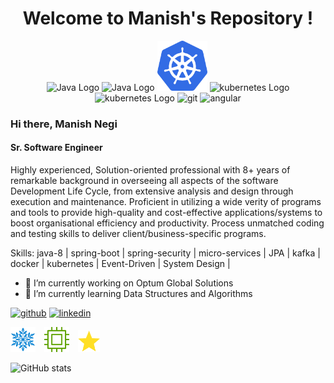 <h1 align="center">Welcome to Manish's Repository !</h1>

<p align="center">
  <img src="https://upload.wikimedia.org/wikipedia/en/3/30/Java_programming_language_logo.svg" alt="Java Logo" width="80" height="80">
  <img src="https://upload.wikimedia.org/wikipedia/commons/7/79/Spring_Boot.svg" alt="Java Logo" width="80" height="80">
  <img src="https://github.com/kubernetes/kubernetes/blob/master/logo/logo.svg" alt="kubernetes Logo" width="80" height="80">
  <img src="https://upload.wikimedia.org/wikipedia/commons/4/4e/Docker_%28container_engine%29_logo.svg" alt="kubernetes Logo" width="300" height="80">
  <img src="https://upload.wikimedia.org/wikipedia/commons/0/05/Apache_kafka.svg" alt="kubernetes Logo" width="80" height="80"> 
  <img src="https://upload.wikimedia.org/wikipedia/commons/e/eb/Ei-sc-github.svg" alt="git" width="80" height="80">
  <img src="https://upload.wikimedia.org/wikipedia/commons/c/cf/Angular_full_color_logo.svg" alt="angular" width="80" height="80">
</p>

### Hi there, Manish Negi
#### Sr. Software Engineer

Highly experienced, Solution-oriented professional with 8+ years of remarkable background in overseeing all aspects of the software Development Life Cycle, from extensive analysis and design through execution and maintenance. Proficient in utilizing a wide verity of programs and tools to provide high-quality and cost-effective applications/systems to boost organisational efficiency and productivity. 
Process unmatched coding and testing skills to deliver client/business-specific programs.

Skills: java-8 | spring-boot | spring-security | micro-services | JPA | kafka | docker | kubernetes | Event-Driven | System Design | 

- 🔭 I’m currently working on Optum Global Solutions 
- 🌱 I’m currently learning Data Structures and Algorithms


[<img src='https://cdn.jsdelivr.net/npm/simple-icons@3.0.1/icons/github.svg' alt='github' height='40'>](https://github.com/devgitmanish)  [<img src='https://cdn.jsdelivr.net/npm/simple-icons@3.0.1/icons/linkedin.svg' alt='linkedin' height='40'>](https://www.linkedin.com/in/linkedin.com/in/dev-manishnegi/)  

<a href='https://archiveprogram.github.com/'><img src='https://raw.githubusercontent.com/acervenky/animated-github-badges/master/assets/acbadge.gif' width='40' height='40'></a> <a href='https://docs.github.com/en/developers'><img src='https://raw.githubusercontent.com/acervenky/animated-github-badges/master/assets/devbadge.gif' width='40' height='40'></a> <a href='https://stars.github.com/'><img src='https://raw.githubusercontent.com/acervenky/animated-github-badges/master/assets/starbadge.gif' width='35' height='35'></a> 


![GitHub stats](https://github-readme-stats.vercel.app/api?username=devgitmanish&show_icons=true)  




